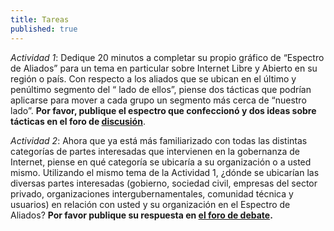 ```yaml
---
title: Tareas
published: true
---
```


*Actividad 1*: Dedique 20 minutos a completar su propio gráfico de “Espectro de Aliados” para un tema en particular sobre Internet Libre y Abierto en su región o país. Con respecto a los aliados que se ubican en el último y penúltimo segmento del “ lado de ellos”, piense dos tácticas que podrían aplicarse para mover a cada grupo un segmento más cerca de “nuestro lado”. **Por favor, publique el espectro que confeccionó y dos ideas sobre tácticas en el foro de <a href="http://discourse.p2pu.org/c/internet-abierto" target="_blank">discusión</a>**.

*Actividad 2*: Ahora que ya está más familiarizado con todas las distintas categorías de partes interesadas que intervienen en la gobernanza de Internet, piense en qué categoría se ubicaría a su organización o a usted mismo. Utilizando el mismo tema de la Actividad 1, ¿dónde se ubicarían las diversas partes interesadas (gobierno, sociedad civil, empresas del sector privado, organizaciones intergubernamentales, comunidad técnica y usuarios) en relación con usted y su organización en el Espectro de Aliados? **Por favor publique su respuesta en <a href="http://discourse.p2pu.org/c/internet-abierto" target="_blank">el foro de debate</a>.**

